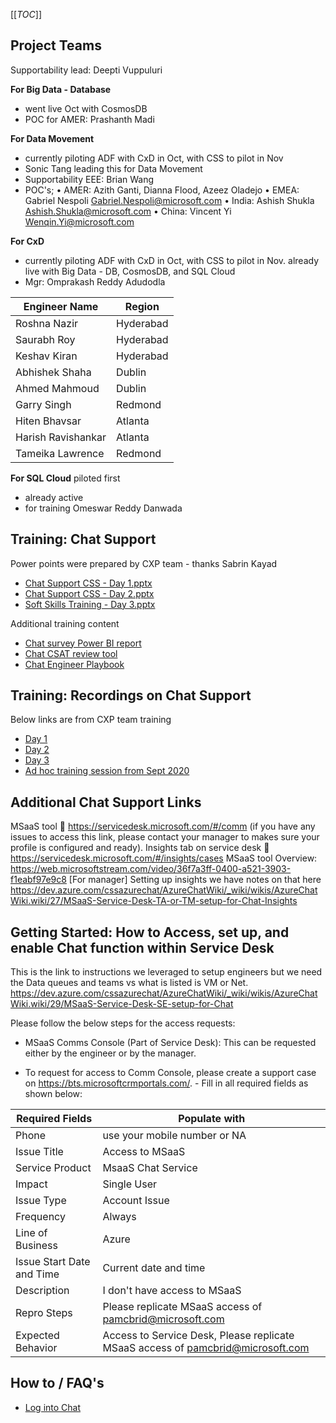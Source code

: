 

[[_TOC_]]

## Project Teams

Supportability lead: Deepti Vuppuluri


**For Big Data - Database**
- went live Oct with CosmosDB
- POC for AMER: Prashanth Madi 

**For Data Movement**
-  currently piloting ADF with CxD in Oct,  with CSS to pilot in Nov
- Sonic Tang leading this for Data Movement 
- Supportability EEE: Brian Wang
- POC's; 
•	AMER: Azith Ganti, Dianna Flood, Azeez Oladejo
•	EMEA: Gabriel Nespoli <Gabriel.Nespoli@microsoft.com>
•	India: Ashish Shukla <Ashish.Shukla@microsoft.com>
•	China: Vincent Yi <Wenqin.Yi@microsoft.com>


**For CxD**
-  currently piloting ADF with CxD in Oct,  with CSS to pilot in Nov.  already live with Big Data - DB, CosmosDB, and SQL Cloud
- Mgr: Omprakash Reddy Adudodla

|Engineer Name|	Region|
|--|--|
| Roshna Nazir|	Hyderabad|
|Saurabh Roy|	Hyderabad|
|Keshav Kiran	|Hyderabad|
|Abhishek Shaha	|Dublin|
|Ahmed Mahmoud	|Dublin|
|Garry Singh|Redmond|
|Hiten Bhavsar	|Atlanta|
|Harish Ravishankar	|Atlanta|
|Tameika Lawrence	|Redmond|


**For SQL Cloud** piloted first 
- already active
- for training Omeswar Reddy Danwada 

## Training: Chat Support 

Power points were prepared by CXP team - thanks Sabrin Kayad 
- [Chat Support CSS - Day 1.pptx](/.attachments/Chat%20Support%20CSS%20-%20Day%201-9cc6f8fe-4f4e-4424-9d02-be241eb1cfab.pptx)
- [Chat Support CSS - Day 2.pptx](/.attachments/Chat%20Support%20CSS%20-%20Day%202-3348518b-e936-44fb-8779-9b8eae01a49d.pptx)
- [Soft Skills Training - Day 3.pptx](/.attachments/Soft%20Skills%20Trianing%20-%20Day%203-d26fb829-1aa9-495c-a6ec-1d3d4b14351d.pptx)

Additional training content
- [Chat survey Power BI report]( https://msit.powerbi.com/groups/me/reports/498a4bf3-7b31-4566-ba1a-090bb9707345/ReportSectionaecc66db4ca2a23cb591)
- [Chat CSAT review tool]( https://aceninjahubchat.azurewebsites.net/CSAT/Review# )
- [Chat Engineer Playbook](https://web.microsoftstream.com/video/1ff5a3ff-0400-a521-ec5e-f1eac060dd05)

## Training: Recordings on Chat Support 
Below links are from CXP team training 
- [Day 1](  https://msit.microsoftstream.com/video/36f7a3ff-0400-a521-3903-f1eabf97e9c8)
- [Day 2](  https://msit.microsoftstream.com/video/1ff5a3ff-0400-a521-ec5e-f1eac060dd05)
- [Day 3](  https://web.microsoftstream.com/video/0806a1ff-0400-a521-5cb4-f1eac127b127)
- [Ad hoc training session from Sept 2020](   https://msit.microsoftstream.com/video/d72ca4ff-0400-9fb2-bddd-f1eb0160dc72)

##  Additional Chat Support Links
MSaaS tool   https://servicedesk.microsoft.com/#/comm 
(if you have any issues to access this link, please contact your manager to makes sure your profile is configured and ready). 
Insights tab on service desk  https://servicedesk.microsoft.com/#/insights/cases
MSaaS tool Overview: https://web.microsoftstream.com/video/36f7a3ff-0400-a521-3903-f1eabf97e9c8
[For manager] Setting up insights we have notes on that here https://dev.azure.com/cssazurechat/AzureChatWiki/_wiki/wikis/AzureChatWiki.wiki/27/MSaaS-Service-Desk-TA-or-TM-setup-for-Chat-Insights

## Getting Started: How to Access, set up,  and enable Chat function within Service Desk  
This is the link to instructions we leveraged to setup engineers but we need the Data queues and teams vs what is listed is VM or Net.
https://dev.azure.com/cssazurechat/AzureChatWiki/_wiki/wikis/AzureChatWiki.wiki/29/MSaaS-Service-Desk-SE-setup-for-Chat

Please follow the below steps for the access requests:

- MSaaS Comms Console (Part of Service Desk): This can be requested either by the engineer or by the manager.

- To request for access to Comm Console, please create a support case on https://bts.microsoftcrmportals.com/. - Fill in all required fields as shown below: 

|Required Fields|Populate with|
|--|--|
|Phone | use your mobile number or NA |
|Issue Title | Access to MSaaS |
|Service Product | MsaaS Chat Service|
|Impact | Single User |
|Issue Type | Account Issue|
|Frequency | Always |
|Line of Business | Azure |
|Issue Start Date and Time | Current date and time |
|Description | I don't have access to MSaaS |
|Repro Steps | Please replicate MSaaS access of pamcbrid@microsoft.com|
|Expected Behavior | Access to Service Desk, Please replicate MSaaS access of pamcbrid@microsoft.com |
 

## How to / FAQ's
- [Log into Chat](/Chat-Support/Log-into-Chat)


